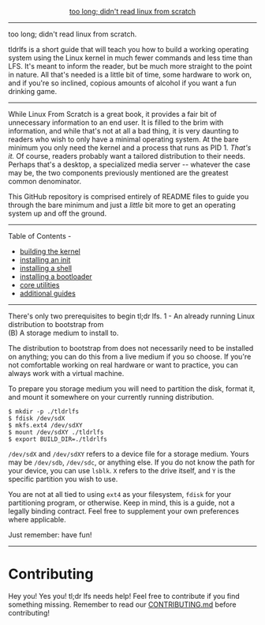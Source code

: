 <p align="center">
  <a href="https://github.com">too long; didn't read linux from scratch</a>
  <br/>
</p>

---

too long; didn't read linux from scratch.

tldrlfs is a short guide that will teach you how to build a working operating system using the Linux kernel in much fewer commands and less time than LFS. It's meant to inform the reader, but be much more straight to the point in nature. All that's needed is a little bit of time, some hardware to work on, and if you're so inclined, copious amounts of alcohol if you want a fun drinking game.

---

While Linux From Scratch is a great book, it provides a fair bit of unnecessary information to an end user. It is filled to the brim with information, and while that's not at all a bad thing, it is very daunting to readers who wish to only have a minimal operating system. At the bare minimum you only need the kernel and a process that runs as PID 1. _That's it._ Of course, readers probably want a tailored distribution to their needs. Perhaps that's a desktop, a specialized media server -- whatever the case may be, the two components previously mentioned are the greatest common denominator.

This GitHub repository is comprised entirely of README files to guide you through the bare minimum and just a _little_ bit more to get an operating system up and off the ground.

---

Table of Contents -

- [building the kernel](https://github.com/comfies/tldrlfs/tree/master/kernel)
- [installing an init](https://github.com/comfies/tldrlfs/tree/master/init)
- [installing a shell](https://github.com/comfies/tldrlfs/tree/master/shells)
- [installing a bootloader](https://github.com/comfies/tldrlfs/tree/master/bootloaders)
- [core utilities](https://github.com/comfies/tldrlfs/tree/master/coreutils)
- [additional guides](https://github.com/comfies/tldrlfs/)

---

There's only two prerequisites to begin tl;dr lfs.
1 - An already running Linux distribution to bootstrap from     
(B) A storage medium to install to.

The distribution to bootstrap from does not necessarily need to be installed on anything; you can do this from a live medium if you so choose. If you're not comfortable working on real hardware or want to practice, you can always work with a virtual machine.

To prepare you storage medium you will need to partition the disk, format it, and mount it somewhere on your currently running distribution.

```
$ mkdir -p ./tldrlfs
$ fdisk /dev/sdX
$ mkfs.ext4 /dev/sdXY
$ mount /dev/sdXY ./tldrlfs
$ export BUILD_DIR=./tldrlfs
```

`/dev/sdX` and `/dev/sdXY` refers to a device file for a storage medium. Yours may be `/dev/sdb`, `/dev/sdc`, or anything else. If you do not know the path for your device, you can use `lsblk`. `X` refers to the drive itself, and `Y` is the specific partition you wish to use.

You are not at all tied to using `ext4` as your filesystem, `fdisk` for your partitioning program, or otherwise. Keep in mind, this is a guide, not a legally binding contract. Feel free to supplement your own preferences where applicable.

Just remember: have fun!

---

# Contributing
Hey you! Yes you! tl;dr lfs needs help! Feel free to contribute if you find something missing. Remember to read our <a href="https://github.com/comfies/tldrlfs/blob/master/CONTRIBUTING.md">CONTRIBUTING.md</a> before contributing!

